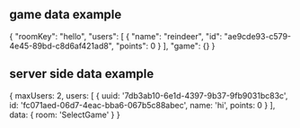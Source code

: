 ## game data example
{
    "roomKey": "hello",
    "users": [
        {
            "name": "reindeer",
            "id": "ae9cde93-c579-4e45-89bd-c8d6af421ad8",
            "points": 0
        }
    ],
    "game": {}
}

## server side data example
{ maxUsers: 2,
  users:
   [ { uuid: '7db3ab10-6e1d-4397-9b37-9fb9031bc83c',
       id: 'fc071aed-06d7-4eac-bba6-067b5c88abec',
       name: 'hi',
       points: 0 } ],
  data: { room: 'SelectGame' } }
